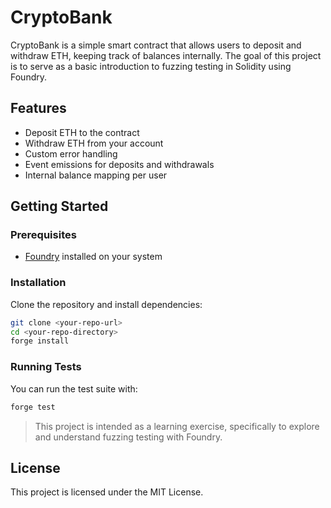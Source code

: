 # CryptoBank

CryptoBank is a simple smart contract that allows users to deposit and withdraw ETH, keeping track of balances internally. The goal of this project is to serve as a basic introduction to fuzzing testing in Solidity using Foundry.

## Features

- Deposit ETH to the contract
- Withdraw ETH from your account
- Custom error handling
- Event emissions for deposits and withdrawals
- Internal balance mapping per user

## Getting Started

### Prerequisites

- [Foundry](https://book.getfoundry.sh/getting-started/installation) installed on your system

### Installation

Clone the repository and install dependencies:

```bash
git clone <your-repo-url>
cd <your-repo-directory>
forge install
```

### Running Tests

You can run the test suite with:

```bash
forge test
```

> This project is intended as a learning exercise, specifically to explore and understand fuzzing testing with Foundry.

## License

This project is licensed under the MIT License.
